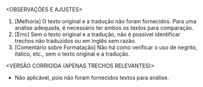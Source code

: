 <OBSERVAÇÕES E AJUSTES>
1. [Melhoria] O texto original e a tradução não foram fornecidos. Para uma análise adequada, é necessário ter ambos os textos para comparação.
2. [Erro] Sem o texto original e a tradução, não é possível identificar trechos não traduzidos ou em inglês sem razão.
3. [Comentário sobre Formatação] Não há como verificar o uso de negrito, itálico, etc., sem o texto original e a tradução.

<VERSÃO CORRIGIDA (APENAS TRECHOS RELEVANTES)>
- Não aplicável, pois não foram fornecidos textos para análise.